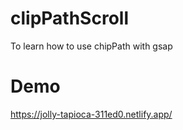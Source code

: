 # clipPathScroll
To learn how to use chipPath with gsap
# Demo
https://jolly-tapioca-311ed0.netlify.app/
